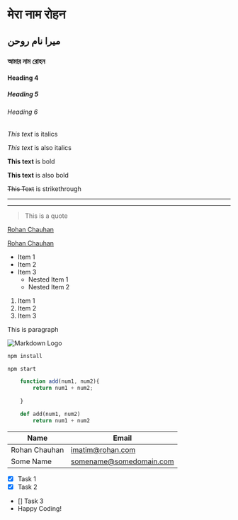 
<!-- Headings -->
#  मेरा नाम रोहन
## میرا نام  روحن
### আমার নাম রোহন
#### Heading 4
##### Heading 5
###### Heading 6

<!-- Italics -->
*This text* is italics

_This text_ is also italics

<!--Strong -->
**This text** is bold

__This text__ is also bold

<!-- Strikethrough -->
~~This Text~~ is strikethrough 

<!-- Horizontal Rule -->
---
___

<!-- Blockquote -->
> This is a quote

<!-- Links -->
[Rohan Chauhan](http://www.google.com)

[Rohan Chauhan](http://www.google.com "Rohan Chauhan")

<!-- UL -->
* Item 1
* Item 2
* Item 3
  * Nested Item 1
  * Nested Item 2

<!-- OL -->
1. Item 1
2. Item 2
3. Item 3
   
<!--Inline Code Block -->
<p>This is paragraph</p>

<!-- Images -->

![Markdown Logo](https://markdown-here.com/img/icon256.png)

<!-- Github Markdown -->

<!-- Code Blocks -->
```bash
npm install

npm start
```
```javascript
    function add(num1, num2){
        return num1 + num2;
    
    }
```
```python
    def add(num1, num2)
        return num1 + num2
```


<!-- Tables -->
| Name | Email |
| ---- |------ |
|Rohan Chauhan | imatim@rohan.com |
|Some Name | somename@somedomain.com |

<!-- Task Lists -->

* [x] Task 1
* [x] Task 2
* []  Task 3
* Happy Coding! 








